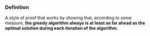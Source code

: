 ### Definition
A style of proof that works by showing that, according to some measure, **the greedy algorithm always is at least as far ahead as the optimal solution during each iteration of the algorithm**.